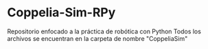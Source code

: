 # Coppelia-Sim-RPy
Repositorio enfocado a la práctica de robótica con Python
Todos los archivos se encuentran en la carpeta de nombre "CoppeliaSim" 

